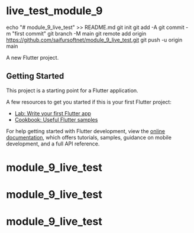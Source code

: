 # live_test_module_9

echo "# module_9_live_test" >> README.md
git init
git add -A
git commit -m "first commit"
git branch -M main
git remote add origin https://github.com/saifursoftnet/module_9_live_test.git
git push -u origin main

A new Flutter project.

## Getting Started

This project is a starting point for a Flutter application.

A few resources to get you started if this is your first Flutter project:

- [Lab: Write your first Flutter app](https://docs.flutter.dev/get-started/codelab)
- [Cookbook: Useful Flutter samples](https://docs.flutter.dev/cookbook)

For help getting started with Flutter development, view the
[online documentation](https://docs.flutter.dev/), which offers tutorials,
samples, guidance on mobile development, and a full API reference.
# module_9_live_test
# module_9_live_test
# module_9_live_test
